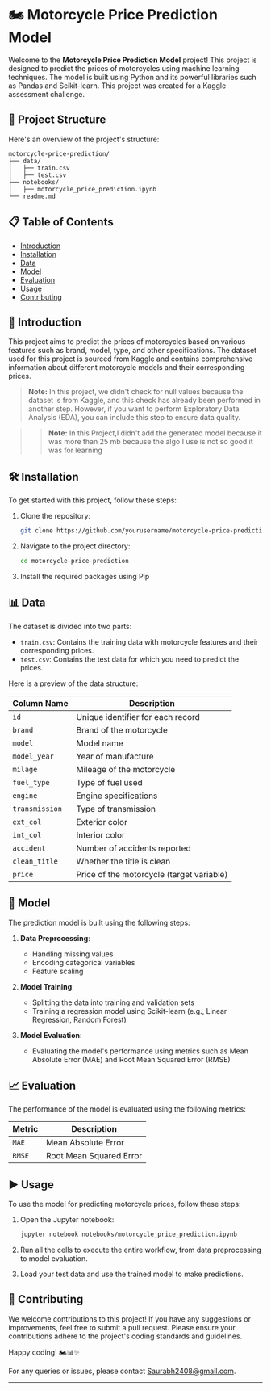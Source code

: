 # 🏍️ Motorcycle Price Prediction Model

Welcome to the **Motorcycle Price Prediction Model** project! This project is designed to predict the prices of motorcycles using machine learning techniques. The model is built using Python and its powerful libraries such as Pandas and Scikit-learn. This project was created for a Kaggle assessment challenge.

## 📁 Project Structure

Here's an overview of the project's structure:

```
motorcycle-price-prediction/
├── data/
│   ├── train.csv
│   ├── test.csv
├── notebooks/
│   ├── motorcycle_price_prediction.ipynb
└── readme.md
```

## 📋 Table of Contents

- [Introduction](#introduction)
- [Installation](#installation)
- [Data](#data)
- [Model](#model)
- [Evaluation](#evaluation)
- [Usage](#usage)
- [Contributing](#contributing)

## 📜 Introduction

This project aims to predict the prices of motorcycles based on various features such as brand, model, type, and other specifications. The dataset used for this project is sourced from Kaggle and contains comprehensive information about different motorcycle models and their corresponding prices.

> **Note:** In this project, we didn't check for null values because the dataset is from Kaggle, and this check has already been performed in another step. However, if you want to perform Exploratory Data Analysis (EDA), you can include this step to ensure data quality.

>> **Note:** In this Project,I didn't add the generated model because it was more than 25 mb because the algo I use is not so good it was for learning

## 🛠️ Installation

To get started with this project, follow these steps:

1. Clone the repository:
    ```bash
    git clone https://github.com/yourusername/motorcycle-price-prediction.git
    ```

2. Navigate to the project directory:
    ```bash
    cd motorcycle-price-prediction
    ```

3. Install the required packages using Pip
## 📊 Data

The dataset is divided into two parts:

- `train.csv`: Contains the training data with motorcycle features and their corresponding prices.
- `test.csv`: Contains the test data for which you need to predict the prices.

Here is a preview of the data structure:

| Column Name    | Description                      |
|----------------|----------------------------------|
| `id`           | Unique identifier for each record|
| `brand`        | Brand of the motorcycle          |
| `model`        | Model name                       |
| `model_year`   | Year of manufacture              |
| `milage`       | Mileage of the motorcycle        |
| `fuel_type`    | Type of fuel used                |
| `engine`       | Engine specifications            |
| `transmission` | Type of transmission             |
| `ext_col`      | Exterior color                   |
| `int_col`      | Interior color                   |
| `accident`     | Number of accidents reported     |
| `clean_title`  | Whether the title is clean       |
| `price`        | Price of the motorcycle (target variable) |

## 🤖 Model

The prediction model is built using the following steps:

1. **Data Preprocessing**:
   - Handling missing values
   - Encoding categorical variables
   - Feature scaling

2. **Model Training**:
   - Splitting the data into training and validation sets
   - Training a regression model using Scikit-learn (e.g., Linear Regression, Random Forest)

3. **Model Evaluation**:
   - Evaluating the model's performance using metrics such as Mean Absolute Error (MAE) and Root Mean Squared Error (RMSE)

## 📈 Evaluation

The performance of the model is evaluated using the following metrics:

| Metric | Description                         |
|--------|-------------------------------------|
| `MAE`  | Mean Absolute Error                 |
| `RMSE` | Root Mean Squared Error             |

## ▶️ Usage

To use the model for predicting motorcycle prices, follow these steps:

1. Open the Jupyter notebook:
    ```bash
    jupyter notebook notebooks/motorcycle_price_prediction.ipynb
    ```

2. Run all the cells to execute the entire workflow, from data preprocessing to model evaluation.

3. Load your test data and use the trained model to make predictions.

## 🤝 Contributing

We welcome contributions to this project! If you have any suggestions or improvements, feel free to submit a pull request. Please ensure your contributions adhere to the project's coding standards and guidelines.


Happy coding! 🏍️📊✨

For any queries or issues, please contact [Saurabh2408@gmail.com](mailto:saurabhdas2408@gmail.com).

---
```
